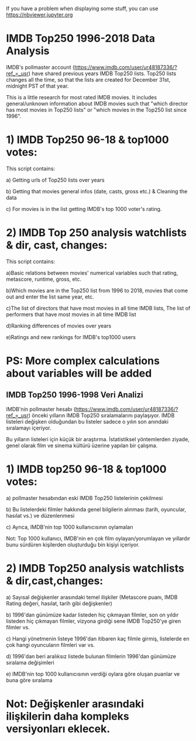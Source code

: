 If you have a problem when displaying some stuff, you can use https://nbviewer.jupyter.org

# IMDB Top250 1996-2018 Data Analysis

IMDB's pollmaster account (https://www.imdb.com/user/ur48187336/?ref_=_usr) have shared previous years IMDB Top250 lists.
Top250 lists changes all the time, so that the lists are created for December 31st, midnight PST of that year.

This is a little research for most rated IMDB movies. It includes general/unknown information about IMDB movies such that "which director has most movies in Top250 lists" or "which movies in the Top250 list since 1996".

# 1) IMDB Top250 96-18 & top1000 votes:

This script contains:

a) Getting urls of Top250 lists over years

b) Getting that movies general infos (date, casts, gross etc.) & Cleaning the data

c) For movies is in the list getting IMDB's top 1000 voter's rating.

# 2) IMDB Top 250 analysis watchlists & dir, cast, changes:

This script contains:

a)Basic relations between movies' numerical variables such that rating, metascore, runtime, gross, etc.

b)Which movies are in the Top250 list from 1996 to 2018, movies that come out and enter the list same year, etc.

c)The list of directors that have most movies in all time IMDB lists, The list of performers that have most movies in all time IMDB list

d)Ranking differences of movies over years

e)Ratings and new rankings for IMDB's top1000 users

# PS: More complex calculations about variables will be added

## IMDB Top250 1996-1998 Veri Analizi

IMDB'nin pollmaster hesabı (https://www.imdb.com/user/ur48187336/?ref_=_usr) önceki yılların IMDB Top250 sıralamalarını paylaşıyor.
IMDB listeleri değişken olduğundan bu listeler sadece o yılın son anındaki sıralamayı içeriyor.

Bu yılların listeleri için küçük bir araştırma. İstatistiksel yöntemlerden ziyade, genel olarak film ve sinema kültürü üzerine yapılan bir çalışma.

# 1) IMDB top250 96-18 & top1000 votes:

a) pollmaster hesabından eski IMDB Top250 listelerinin çekilmesi

b) Bu listelerdeki filmler hakkında genel bilgilerin alınması (tarih, oyuncular, hasılat vs.) ve düzenlenmesi

c) Ayrıca, IMDB'nin top 1000 kullanıcısının oylamaları

Not: Top 1000 kullanıcı, IMDB'nin en çok film oylayan/yorumlayan ve yıllardır bunu sürdüren kişilerden oluşturduğu bin kişiyi içeriyor.

# 2) IMDB Top250 analysis watchlists & dir,cast,changes:

a) Sayısal değişkenler arasındaki temel ilişkiler (Metascore puanı, IMDB Rating değeri, hasılat, tarih gibi değişkenler)

b) 1996'dan günümüze kadar listeden hiç çıkmayan filmler, son on yıldır listeden hiç çıkmayan filmler, vizyona girdiği sene IMDB Top250'ye giren filmler vs.

c) Hangi yönetmenin listeye 1996'dan itibaren kaç filmle girmiş, listelerde en çok hangi oyuncuların filmleri var vs.

d) 1996'dan beri aralıksız listede bulunan filmlerin 1996'dan günümüze sıralama değişimleri

e) IMDB'nin top 1000 kullanıcısının verdiği oylara göre oluşan puanlar ve buna göre sıralama

# Not: Değişkenler arasındaki ilişkilerin daha kompleks versiyonları eklecek.
